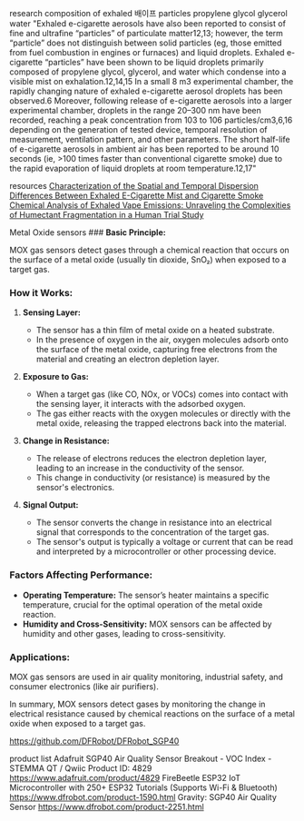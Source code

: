 research
	composition of exhaled 배이프 particles
		propylene glycol 
		glycerol
		water
		"Exhaled e-cigarette aerosols have also been reported to consist of fine and ultrafine “particles” of particulate matter12,13; however, the term “particle” does not distinguish between solid particles (eg, those emitted from fuel combustion in engines or furnaces) and liquid droplets. Exhaled e-cigarette “particles” have been shown to be liquid droplets primarily composed of propylene glycol, glycerol, and water which condense into a visible mist on exhalation.12,14,15 In a small 8 m3 experimental chamber, the rapidly changing nature of exhaled e-cigarette aerosol droplets has been observed.6 Moreover, following release of e-cigarette aerosols into a larger experimental chamber, droplets in the range 20–300 nm have been recorded, reaching a peak concentration from 103 to 106 particles/cm3,6,16 depending on the generation of tested device, temporal resolution of measurement, ventilation pattern, and other parameters. The short half-life of e-cigarette aerosols in ambient air has been reported to be around 10 seconds (ie, >100 times faster than conventional cigarette smoke) due to the rapid evaporation of liquid droplets at room temperature.12,17"
		
resources
	[Characterization of the Spatial and Temporal Dispersion Differences Between Exhaled E-Cigarette Mist and Cigarette Smoke](https://www.ncbi.nlm.nih.gov/pmc/articles/PMC6751519/#:~:text=Exhaled%20e%2Dcigarette%20%E2%80%9Cparticles%E2%80%9D,a%20visible%20mist%20on%20exhalation)
	[Chemical Analysis of Exhaled Vape Emissions: Unraveling the Complexities of Humectant Fragmentation in a Human Trial Study](https://pubs.acs.org/doi/10.1021/acs.chemrestox.4c00088#Abstract)
	
Metal Oxide sensors
	### **Basic Principle:**

MOX gas sensors detect gases through a chemical reaction that occurs on the surface of a metal oxide (usually tin dioxide, SnO₂) when exposed to a target gas.

### **How it Works:**

1. **Sensing Layer:**
    
    - The sensor has a thin film of metal oxide on a heated substrate.
    - In the presence of oxygen in the air, oxygen molecules adsorb onto the surface of the metal oxide, capturing free electrons from the material and creating an electron depletion layer.
2. **Exposure to Gas:**
    
    - When a target gas (like CO, NOx, or VOCs) comes into contact with the sensing layer, it interacts with the adsorbed oxygen.
    - The gas either reacts with the oxygen molecules or directly with the metal oxide, releasing the trapped electrons back into the material.
3. **Change in Resistance:**
    
    - The release of electrons reduces the electron depletion layer, leading to an increase in the conductivity of the sensor.
    - This change in conductivity (or resistance) is measured by the sensor's electronics.
4. **Signal Output:**
    
    - The sensor converts the change in resistance into an electrical signal that corresponds to the concentration of the target gas.
    - The sensor's output is typically a voltage or current that can be read and interpreted by a microcontroller or other processing device.

### **Factors Affecting Performance:**

- **Operating Temperature:** The sensor’s heater maintains a specific temperature, crucial for the optimal operation of the metal oxide reaction.
- **Humidity and Cross-Sensitivity:** MOX sensors can be affected by humidity and other gases, leading to cross-sensitivity.

### **Applications:**

MOX gas sensors are used in air quality monitoring, industrial safety, and consumer electronics (like air purifiers).

In summary, MOX sensors detect gases by monitoring the change in electrical resistance caused by chemical reactions on the surface of a metal oxide when exposed to a target gas.

https://github.com/DFRobot/DFRobot_SGP40

product list
	Adafruit SGP40 Air Quality Sensor Breakout - VOC Index - STEMMA QT / Qwiic Product ID: 4829
		https://www.adafruit.com/product/4829
	FireBeetle ESP32 IoT Microcontroller with 250+ ESP32 Tutorials (Supports Wi-Fi & Bluetooth)
		https://www.dfrobot.com/product-1590.html
	Gravity: SGP40 Air Quality Sensor
		https://www.dfrobot.com/product-2251.html
